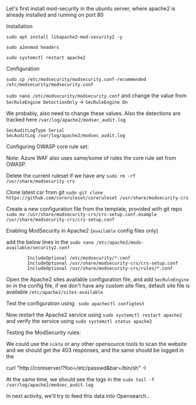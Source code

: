Let's first install mod-security in the ubuntu server, where apache2 is already installed and running on port 80

Installation

`sudo apt install libapache2-mod-security2 -y`

`sudo a2enmod headers`

`sudo systemctl restart apache2`


Configuration

`sudo cp /etc/modsecurity/modsecurity.conf-recommended /etc/modsecurity/modsecurity.conf`

`sudo nano /etc/modsecurity/modsecurity.conf` and change the value from `SecRuleEngine DetectionOnly` -> `SecRuleEngine On`

We probably, also need to change these values. Also the detections are tracked here `/var/log/apache2/modsec_audit.log`
```
SecAuditLogType Serial
SecAuditLog /var/log/apache2/modsec_audit.log
```

Configuring OWASP core rule set:

Note: Azure WAF also uses same/some of rules the core rule 
set from OWASP.

Delete the current ruleset if we have any
`sudo rm -rf /usr/share/modsecurity-crs`

Clone latest csr from git
`sudo git clone https://github.com/coreruleset/coreruleset /usr/share/modsecurity-crs`

Create a new configuration file from the template, provided with git repo
`sudo mv /usr/share/modsecurity-crs/crs-setup.conf.example /usr/share/modsecurity-crs/crs-setup.conf`


Enabling ModSecurity in Apache2 (`available` config files only)

add the below lines in the `sudo nano /etc/apache2/mods-available/security2.conf`
```
        IncludeOptional /etc/modsecurity/*.conf
        IncludeOptional /usr/share/modsecurity-crs/crs-setup.conf
        IncludeOptional /usr/share/modsecurity-crs/rules/*.conf
```

Open the Apache2 sites available configuration file, and add `SecRuleEngine On` in the config file, if we don't have any custom site files, default site file is available `/etc/apache2/sites-available`

Test the configuration using ` sudo apachectl configtest`

Now restart the Apache2 service using `sudo systemctl restart apache2` and verify the service using `sudo systemctl status apache2`

Testing the ModSecurity rules: 

We could use the `nikto` or any other opensource tools to scan the website and we should get the 403 responses, and the same should be logged in the  


curl "http://coreserver/?foo=/etc/passwd&bar=/bin/sh" -I

At the same time, we should see the logs in the `sudo tail -f /var/log/apache2/modsec_audit.log`


In next activity, we'll try to feed this data into Opensearch..